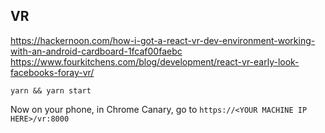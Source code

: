 ## VR

https://hackernoon.com/how-i-got-a-react-vr-dev-environment-working-with-an-android-cardboard-1fcaf00faebc
https://www.fourkitchens.com/blog/development/react-vr-early-look-facebooks-foray-vr/

```
yarn && yarn start
```

Now on your phone, in Chrome Canary, go to `https://<YOUR MACHINE IP HERE>/vr:8000`